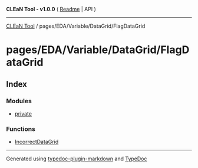 **CLEaN Tool - v1.0.0** ( [Readme](../../../../../README.md) \| API )

***

[CLEaN Tool](../../../../../modules.md) / pages/EDA/Variable/DataGrid/FlagDataGrid

# pages/EDA/Variable/DataGrid/FlagDataGrid

## Index

### Modules

- [private](private/README.md)

### Functions

- [IncorrectDataGrid](functions/IncorrectDataGrid.md)

***

Generated using [typedoc-plugin-markdown](https://www.npmjs.com/package/typedoc-plugin-markdown) and [TypeDoc](https://typedoc.org/)
